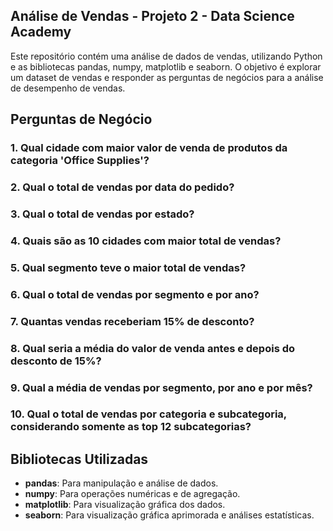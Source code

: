 ## Análise de Vendas - Projeto 2 - Data Science Academy

Este repositório contém uma análise de dados de vendas, utilizando Python e as bibliotecas pandas, numpy, matplotlib e seaborn. O objetivo é explorar um dataset de vendas e responder as perguntas de negócios para a análise de desempenho de vendas.

## Perguntas de Negócio

### 1. **Qual cidade com maior valor de venda de produtos da categoria 'Office Supplies'?**

### 2. **Qual o total de vendas por data do pedido?**

### 3. **Qual o total de vendas por estado?**

### 4. **Quais são as 10 cidades com maior total de vendas?**

### 5. **Qual segmento teve o maior total de vendas?**

### 6. **Qual o total de vendas por segmento e por ano?**

### 7. **Quantas vendas receberiam 15% de desconto?**

### 8. **Qual seria a média do valor de venda antes e depois do desconto de 15%?**

### 9. **Qual a média de vendas por segmento, por ano e por mês?**

### 10. **Qual o total de vendas por categoria e subcategoria, considerando somente as top 12 subcategorias?**

## Bibliotecas Utilizadas

- **pandas**: Para manipulação e análise de dados.
- **numpy**: Para operações numéricas e de agregação.
- **matplotlib**: Para visualização gráfica dos dados.
- **seaborn**: Para visualização gráfica aprimorada e análises estatísticas.
